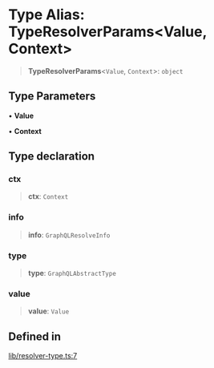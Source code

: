 # Type Alias: TypeResolverParams\<Value, Context\>

> **TypeResolverParams**\<`Value`, `Context`\>: `object`

## Type Parameters

• **Value**

• **Context**

## Type declaration

### ctx

> **ctx**: `Context`

### info

> **info**: `GraphQLResolveInfo`

### type

> **type**: `GraphQLAbstractType`

### value

> **value**: `Value`

## Defined in

[lib/resolver-type.ts:7](https://github.com/andreisergiu98/baeta/blob/277f62f15bfdecc05d507a84e60b62e5bc08a747/packages/core/lib/resolver-type.ts#L7)
